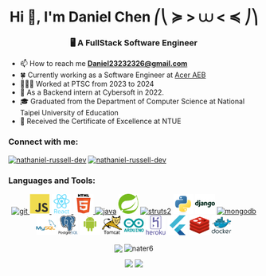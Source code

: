 <h1 align="center">Hi 👋, I'm Daniel Chen ⎛⎝ ≽  >  ⩊   < ≼ ⎠⎞</h1>
<h3 align="center">🖥️ A FullStack Software Engineer</h3>

- 📫 How to reach me **Daniel23232326@gmail.com**
- 🍀 Currently working as a Software Engineer at <a href="https://www.aceraeb.com/mainssl/modules/MySpace/index.php?sn=acer"> Acer AEB</a>
- 👨🏻‍💻 Worked at PTSC from 2023 to 2024
- 💼 As a Backend intern at Cybersoft in 2022.
- 🎓 Graduated from the Department of Computer Science at National Taipei University of Education
- 🏫 Received the Certificate of Excellence at NTUE
  
<h3 align="left">Connect with me:</h3>
<p align="left">
<a href="https://linkedin.com/in/spiritachen" target="blank"><img align="center" src="https://raw.githubusercontent.com/rahuldkjain/github-profile-readme-generator/master/src/images/icons/Social/linked-in-alt.svg" alt="nathaniel-russell-dev" height="30" width="40" /></a>
  <a href="Daniel23232326@gmail.com" target="blank"><img align="center" src="https://cdn4.iconfinder.com/data/icons/social-media-logos-6/512/112-gmail_email_mail-512.png" alt="nathaniel-russell-dev" height="40" width="40" /></a>
</p>

<h3 align="left">Languages and Tools:</h3>
<p align="center"> 
  <a href="https://git-scm.com/" target="_blank" rel="noreferrer"> <img src="https://www.vectorlogo.zone/logos/git-scm/git-scm-icon.svg" alt="git" width="40" height="40"/> </a>
  <a href="https://developer.mozilla.org/en-US/docs/Web/JavaScript" target="_blank" rel="noreferrer"> <img src="https://raw.githubusercontent.com/devicons/devicon/master/icons/javascript/javascript-original.svg" alt="javascript" width="40" height="40"/> </a>  
  <a href="https://reactjs.org/" target="_blank" rel="noreferrer"> <img src="https://raw.githubusercontent.com/devicons/devicon/master/icons/react/react-original-wordmark.svg" alt="react" width="40" height="40"/> </a>
  <a href="https://www.w3.org/html/" target="_blank" rel="noreferrer"> <img src="https://raw.githubusercontent.com/devicons/devicon/master/icons/html5/html5-original-wordmark.svg" alt="html5" width="40" height="40"/> </a> 
  <a href="https://www.java.com" target="_blank" rel="noreferrer"><img src="https://upload.wikimedia.org/wikipedia/zh/thumb/8/88/Java_logo.png/220px-Java_logo.png" alt="java" width="40" height="40" /></a>
  <a href="https://spring.io/" target="_blank"><img src="https://raw.githubusercontent.com/devicons/devicon/6910f0503efdd315c8f9b858234310c06e04d9c0/icons/spring/spring-original.svg" alt="spring" width="40" height="40" /></a>
  <a href="https://struts.apache.org" target="_blank"><img src="https://assets.toptal.io/images?url=https%3A%2F%2Fbs-uploads.toptal.io%2Fblackfish-uploads%2Fcomponents%2Fskill_page%2F37308%2Flogo%2Foptimized%2Fstruts-e1983034df44ac10579d5626635c0cae.png" alt="struts2" width="40" height="40" /></a>
  <a href="https://www.python.org" target="_blank"><img src="https://raw.githubusercontent.com/devicons/devicon/6910f0503efdd315c8f9b858234310c06e04d9c0/icons/python/python-original.svg" alt="python" width="40" height="40" /></a>
  <a href="https://www.djangoproject.com/" target="_blank"><img src="https://raw.githubusercontent.com/devicons/devicon/6910f0503efdd315c8f9b858234310c06e04d9c0/icons/django/django-plain-wordmark.svg" alt="django" width="40" height="40" /></a>
  <a href="https://www.mongodb.com/" target="_blank"><img src="https://miro.medium.com/v2/resize:fit:512/1*doAg1_fMQKWFoub-6gwUiQ.png" alt="mongodb" width="40" height="40" /></a>
  <a href="https://www.mysql.com/" target="_blank"><img src="https://raw.githubusercontent.com/devicons/devicon/6910f0503efdd315c8f9b858234310c06e04d9c0/icons/mysql/mysql-original-wordmark.svg" alt="mysql" width="40" height="40" /></a>
  <a href="https://www.postgresql.org" target="_blank" rel="noreferrer"><img src="https://raw.githubusercontent.com/cncf/landscape/747a228b12b795790a206add9d96e29eca147e41/hosted_logos/postgre-sql.svg" alt="postgresql" width="40" height="40" /></a>
  <a href="https://developer.android.com/studio?hl=zh-tw" target="_blank"><img src="https://raw.githubusercontent.com/devicons/devicon/6910f0503efdd315c8f9b858234310c06e04d9c0/icons/android/android-original-wordmark.svg" alt="android" width="40" height="40" /></a>
  <a href="https://tomcat.apache.org/" target="_blank"><img src="https://raw.githubusercontent.com/devicons/devicon/6910f0503efdd315c8f9b858234310c06e04d9c0/icons/tomcat/tomcat-original-wordmark.svg" alt="apache" width="40" height="40" /></a>
  <a href="https://www.arduino.cc/" target="_blank"><img src="https://raw.githubusercontent.com/devicons/devicon/6910f0503efdd315c8f9b858234310c06e04d9c0/icons/arduino/arduino-original-wordmark.svg" alt="arduino" width="40" height="40" /></a>
  <a href="https://id.heroku.com/login" target="_blank"><img src="https://raw.githubusercontent.com/devicons/devicon/6910f0503efdd315c8f9b858234310c06e04d9c0/icons/heroku/heroku-original-wordmark.svg" alt="heroku" width="40" height="40" /></a>
  <a href="https://flutter.dev" target="_blank"><img src="https://raw.githubusercontent.com/devicons/devicon/6910f0503efdd315c8f9b858234310c06e04d9c0/icons/flutter/flutter-original.svg" alt="flutter" width="40" height="40" /></a>
  <a href="https://redis.io" target="_blank"><img src="https://raw.githubusercontent.com/devicons/devicon/6910f0503efdd315c8f9b858234310c06e04d9c0/icons/redis/redis-original.svg" alt="redis" width="40" height="40" /></a>
  <a href="https://www.docker.com/" target="_blank" rel="noreferrer"> <img src="https://raw.githubusercontent.com/devicons/devicon/master/icons/docker/docker-original-wordmark.svg" alt="docker" width="40" height="40"/> </a> 
</p>    

<p align="center">
   <img align="center" src="https://github-readme-stats.vercel.app/api/top-langs/?username=spirita1204&hide_progress=false&layout=compact" height="200">
   <img align="center" src="https://streak-stats.demolab.com?user=spirita1204" alt="nater6" height="200" />
</p>


  

<p align="center">
<a href="mailto:info@daniel23232326@gmail.com"><img src="https://img.shields.io/badge/-info@daniel23232326.com-D14836?style=flat-square&logo=Gmail&logoColor=white"/></a>
<img src="https://komarev.com/ghpvc/?username=spirita1204&style=flat-square"/>
</p>
